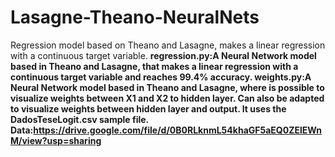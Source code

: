 # Lasagne-Theano-NeuralNets
Regression model based on Theano and Lasagne, makes a linear regression with a continuous target variable.
<b>
regression.py:A Neural Network model based in Theano and Lasagne, that makes a linear regression with a continuous target variable and reaches 99.4% accuracy.
</b>
<b>
weights.py:A Neural Network model based in Theano and Lasagne, where is possible to visualize weights between X1 and X2 to hidden layer. Can also be adapted to visualize weights between hidden layer and output. It uses the DadosTeseLogit.csv sample file.
</b>
<b>
Data:https://drive.google.com/file/d/0B0RLknmL54khaGF5aEQ0ZElEWnM/view?usp=sharing
</b>